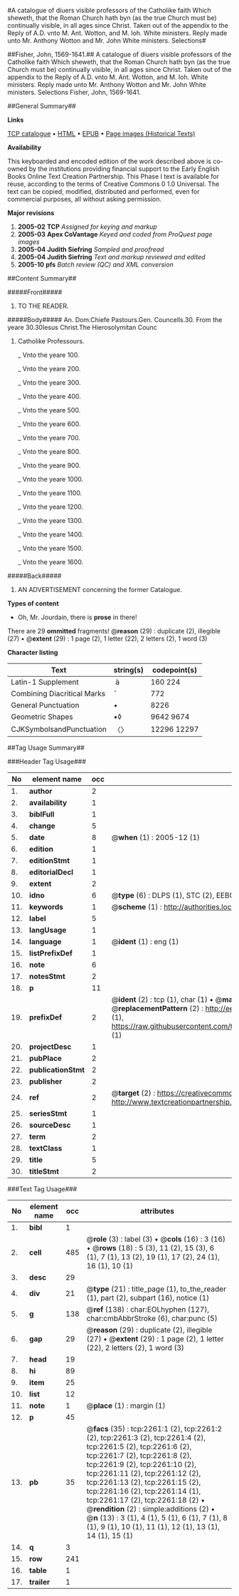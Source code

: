 #A catalogue of diuers visible professors of the Catholike faith Which sheweth, that the Roman Church hath byn (as the true Church must be) continually visible, in all ages since Christ. Taken out of the appendix to the Reply of A.D. vnto M. Ant. Wotton, and M. Ioh. White ministers. Reply made unto Mr. Anthony Wotton and Mr. John White ministers. Selections#

##Fisher, John, 1569-1641.##
A catalogue of diuers visible professors of the Catholike faith Which sheweth, that the Roman Church hath byn (as the true Church must be) continually visible, in all ages since Christ. Taken out of the appendix to the Reply of A.D. vnto M. Ant. Wotton, and M. Ioh. White ministers.
Reply made unto Mr. Anthony Wotton and Mr. John White ministers. Selections
Fisher, John, 1569-1641.

##General Summary##

**Links**

[TCP catalogue](http://www.ota.ox.ac.uk/tcp/)  • 
[HTML](http://tei.it.ox.ac.uk/tcp/Texts-HTML/free/A00/A00794.html)  • 
[EPUB](http://tei.it.ox.ac.uk/tcp/Texts-EPUB/free/A00/A00794.epub) • 
[Page images (Historical Texts)](https://data.historicaltexts.jisc.ac.uk/view?pubId=eebo-99837914e&pageId=eebo-99837914e-2261-1)

**Availability**

This keyboarded and encoded edition of the
	       work described above is co-owned by the institutions
	       providing financial support to the Early English Books
	       Online Text Creation Partnership. This Phase I text is
	       available for reuse, according to the terms of Creative
	       Commons 0 1.0 Universal. The text can be copied,
	       modified, distributed and performed, even for
	       commercial purposes, all without asking permission.

**Major revisions**

1. __2005-02__ __TCP__ *Assigned for keying and markup*
1. __2005-03__ __Apex CoVantage__ *Keyed and coded from ProQuest page images*
1. __2005-04__ __Judith Siefring__ *Sampled and proofread*
1. __2005-04__ __Judith Siefring__ *Text and markup reviewed and edited*
1. __2005-10__ __pfs__ *Batch review (QC) and XML conversion*

##Content Summary##

#####Front#####

1. TO THE READER.

#####Body#####
An. Dom.Chiefe Pastours.Gen. Councells.30. From the yeare 30.30Iesus Christ.The Hierosolymitan Counc
1. Catholike Professours.

    _ Vnto the yeare 100.

    _ Vnto the yeare 200.

    _ Vnto the yeare 300.

    _ Vnto the yeare 400.

    _ Vnto the yeare 500.

    _ Vnto the yeare 600.

    _ Vnto the yeare 700.

    _ Vnto the yeare 800.

    _ Vnto the yeare 900.

    _ Vnto the yeare 1000.

    _ Vnto the yeare 1100.

    _ Vnto the yeare 1200.

    _ Vnto the yeare 1300.

    _ Vnto the yeare 1400.

    _ Vnto the yeare 1500.

    _ Vnto the yeare 1600.

#####Back#####

1. AN ADVERTISEMENT concerning the former Catalogue.

**Types of content**

  * Oh, Mr. Jourdain, there is **prose** in there!

There are 29 **ommitted** fragments! 
 @__reason__ (29) : duplicate (2), illegible (27)  •  @__extent__ (29) : 1 page (2), 1 letter (22), 2 letters (2), 1 word (3)

**Character listing**


|Text|string(s)|codepoint(s)|
|---|---|---|
|Latin-1 Supplement| à|160 224|
|Combining             Diacritical Marks|̄|772|
|General Punctuation|•|8226|
|Geometric Shapes|▪◊|9642 9674|
|CJKSymbolsandPunctuation|〈〉|12296 12297|

##Tag Usage Summary##

###Header Tag Usage###

|No|element name|occ|attributes|
|---|---|---|---|
|1.|__author__|2||
|2.|__availability__|1||
|3.|__biblFull__|1||
|4.|__change__|5||
|5.|__date__|8| @__when__ (1) : 2005-12 (1)|
|6.|__edition__|1||
|7.|__editionStmt__|1||
|8.|__editorialDecl__|1||
|9.|__extent__|2||
|10.|__idno__|6| @__type__ (6) : DLPS (1), STC (2), EEBO-CITATION (1), PROQUEST (1), VID (1)|
|11.|__keywords__|1| @__scheme__ (1) : http://authorities.loc.gov/ (1)|
|12.|__label__|5||
|13.|__langUsage__|1||
|14.|__language__|1| @__ident__ (1) : eng (1)|
|15.|__listPrefixDef__|1||
|16.|__note__|6||
|17.|__notesStmt__|2||
|18.|__p__|11||
|19.|__prefixDef__|2| @__ident__ (2) : tcp (1), char (1)  •  @__matchPattern__ (2) : ([0-9\-]+):([0-9IVX]+) (1), (.+) (1)  •  @__replacementPattern__ (2) : http://eebo.chadwyck.com/downloadtiff?vid=$1&page=$2 (1), https://raw.githubusercontent.com/textcreationpartnership/Texts/master/tcpchars.xml#$1 (1)|
|20.|__projectDesc__|1||
|21.|__pubPlace__|2||
|22.|__publicationStmt__|2||
|23.|__publisher__|2||
|24.|__ref__|2| @__target__ (2) : https://creativecommons.org/publicdomain/zero/1.0/ (1), http://www.textcreationpartnership.org/docs/. (1)|
|25.|__seriesStmt__|1||
|26.|__sourceDesc__|1||
|27.|__term__|2||
|28.|__textClass__|1||
|29.|__title__|5||
|30.|__titleStmt__|2||


###Text Tag Usage###

|No|element name|occ|attributes|
|---|---|---|---|
|1.|__bibl__|1||
|2.|__cell__|485| @__role__ (3) : label (3)  •  @__cols__ (16) : 3 (16)  •  @__rows__ (18) : 5 (3), 11 (2), 15 (3), 6 (1), 7 (1), 13 (2), 19 (1), 17 (2), 24 (1), 16 (1), 10 (1)|
|3.|__desc__|29||
|4.|__div__|21| @__type__ (21) : title_page (1), to_the_reader (1), part (2), subpart (16), notice (1)|
|5.|__g__|138| @__ref__ (138) : char:EOLhyphen (127), char:cmbAbbrStroke (6), char:punc (5)|
|6.|__gap__|29| @__reason__ (29) : duplicate (2), illegible (27)  •  @__extent__ (29) : 1 page (2), 1 letter (22), 2 letters (2), 1 word (3)|
|7.|__head__|19||
|8.|__hi__|89||
|9.|__item__|25||
|10.|__list__|12||
|11.|__note__|1| @__place__ (1) : margin (1)|
|12.|__p__|45||
|13.|__pb__|35| @__facs__ (35) : tcp:2261:1 (2), tcp:2261:2 (2), tcp:2261:3 (2), tcp:2261:4 (2), tcp:2261:5 (2), tcp:2261:6 (2), tcp:2261:7 (2), tcp:2261:8 (2), tcp:2261:9 (2), tcp:2261:10 (2), tcp:2261:11 (2), tcp:2261:12 (2), tcp:2261:13 (2), tcp:2261:15 (2), tcp:2261:16 (2), tcp:2261:14 (1), tcp:2261:17 (2), tcp:2261:18 (2)  •  @__rendition__ (2) : simple:additions (2)  •  @__n__ (13) : 3 (1), 4 (1), 5 (1), 6 (1), 7 (1), 8 (1), 9 (1), 10 (1), 11 (1), 12 (1), 13 (1), 14 (1), 15 (1)|
|14.|__q__|3||
|15.|__row__|241||
|16.|__table__|1||
|17.|__trailer__|1||
